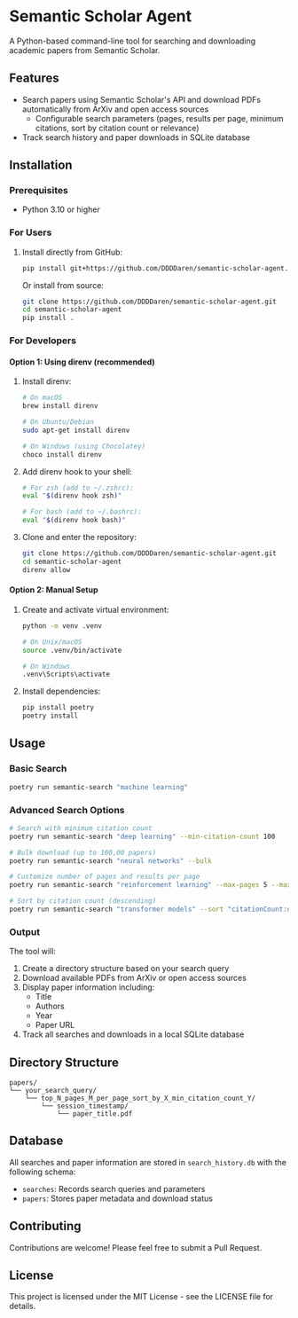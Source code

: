 # Semantic Scholar Agent

A Python-based command-line tool for searching and downloading academic papers from Semantic Scholar.

## Features

- Search papers using Semantic Scholar's API and download PDFs automatically from ArXiv and open access sources
    - Configurable search parameters (pages, results per page, minimum citations, sort by citation count or relevance)
- Track search history and paper downloads in SQLite database

## Installation

### Prerequisites
- Python 3.10 or higher

### For Users
1. Install directly from GitHub:
   ```bash
   pip install git+https://github.com/DDDDaren/semantic-scholar-agent.git
   ```

   Or install from source:
   ```bash
   git clone https://github.com/DDDDaren/semantic-scholar-agent.git
   cd semantic-scholar-agent
   pip install .
   ```

### For Developers

#### Option 1: Using direnv (recommended)
1. Install direnv:
   ```bash
   # On macOS
   brew install direnv

   # On Ubuntu/Debian
   sudo apt-get install direnv

   # On Windows (using Chocolatey)
   choco install direnv
   ```

2. Add direnv hook to your shell:
   ```bash
   # For zsh (add to ~/.zshrc):
   eval "$(direnv hook zsh)"

   # For bash (add to ~/.bashrc):
   eval "$(direnv hook bash)"
   ```

3. Clone and enter the repository:
   ```bash
   git clone https://github.com/DDDDaren/semantic-scholar-agent.git
   cd semantic-scholar-agent
   direnv allow
   ```

#### Option 2: Manual Setup
1. Create and activate virtual environment:
   ```bash
   python -m venv .venv
   
   # On Unix/macOS
   source .venv/bin/activate
   
   # On Windows
   .venv\Scripts\activate
   ```

2. Install dependencies:
   ```bash
   pip install poetry
   poetry install
   ```

## Usage

### Basic Search

```bash
poetry run semantic-search "machine learning"
```

### Advanced Search Options

```bash
# Search with minimum citation count
poetry run semantic-search "deep learning" --min-citation-count 100

# Bulk download (up to 100,00 papers)
poetry run semantic-search "neural networks" --bulk

# Customize number of pages and results per page
poetry run semantic-search "reinforcement learning" --max-pages 5 --max-results-per-page 20

# Sort by citation count (descending)
poetry run semantic-search "transformer models" --sort "citationCount:desc"
```

### Output

The tool will:
1. Create a directory structure based on your search query
2. Download available PDFs from ArXiv or open access sources
3. Display paper information including:
   - Title
   - Authors
   - Year
   - Paper URL
4. Track all searches and downloads in a local SQLite database

## Directory Structure

```
papers/
└── your_search_query/
    └── top_N_pages_M_per_page_sort_by_X_min_citation_count_Y/
        └── session_timestamp/
            └── paper_title.pdf
```

## Database

All searches and paper information are stored in `search_history.db` with the following schema:

- `searches`: Records search queries and parameters
- `papers`: Stores paper metadata and download status

## Contributing

Contributions are welcome! Please feel free to submit a Pull Request.

## License

This project is licensed under the MIT License - see the LICENSE file for details.
